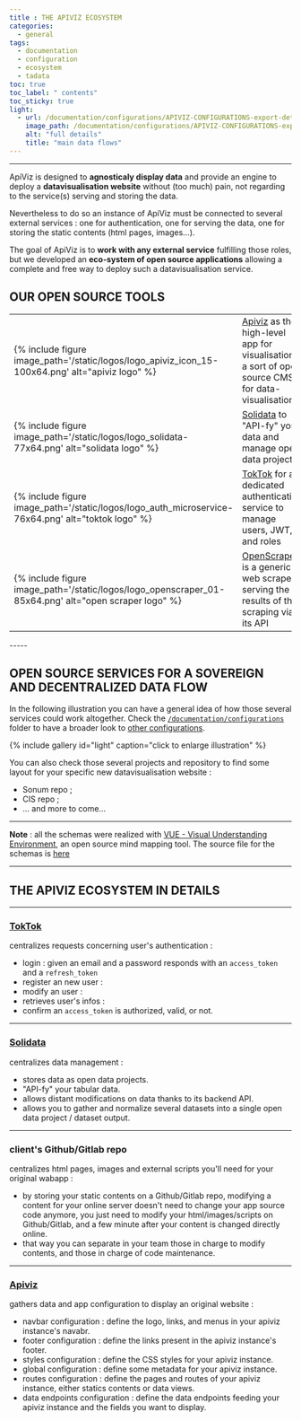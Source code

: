 ```yaml
---
title : THE APIVIZ ECOSYSTEM
categories:
  - general
tags:
  - documentation
  - configuration
  - ecosystem
  - tadata
toc: true
toc_label: " contents"
toc_sticky: true
light:
  - url: /documentation/configurations/APIVIZ-CONFIGURATIONS-export-details-light.jpg
    image_path: /documentation/configurations/APIVIZ-CONFIGURATIONS-export-details-light.jpg
    alt: "full details"
    title: "main data flows"
---
```


-----
ApiViz is designed to **agnosticaly display data** and provide an engine to deploy a **datavisualisation website** without (too much) pain, not regarding to the service(s) serving and storing the data. 

Nevertheless to do so an instance of ApiViz must be connected to several external services : one for authentication, one for serving the data, one for storing the static contents (html pages, images...).

The goal of ApiViz is to **work with any external service** fulfilling those roles, but we developed an **eco-system of open source applications** allowing a complete and free way to deploy such a datavisualisation service. 

## OUR OPEN SOURCE TOOLS


<table>
  <tbody>   
    <tr>
        <td>{% include figure image_path='/static/logos/logo_apiviz_icon_15-100x64.png' alt="apiviz logo" %} </td>
        <td>
          <a href="https://github.com/co-demos/ApiViz">Apiviz</a> 
          as the high-level app for visualisation, a sort of open source CMS for data-visualisation
        </td>
    </tr>
    <tr>
        <td>{% include figure image_path='/static/logos/logo_solidata-77x64.png' alt="solidata logo" %}</td>
        <td>
          <a href="https://github.com/entrepreneur-interet-general/solidata_frontend">Solidata</a> 
          to "API-fy" your data and manage open data projects
        </td>
    </tr>
    <tr>
        <td>{% include figure image_path='/static/logos/logo_auth_microservice-76x64.png' alt="toktok logo" %} </td>
        <td>
          <a href="https://github.com/co-demos/toktok">TokTok</a> 
          for a dedicated authentication service to manage users, JWT, and roles 
        </td>
    </tr>
    <tr>
        <td>{% include figure image_path='/static/logos/logo_openscraper_01-85x64.png' alt="open scraper logo" %} </td>
        <td>
          <a href="https://github.com/entrepreneur-interet-general/OpenScraper">OpenScraper</a> 
          is a generic web scraper serving the results of the scraping via its API 
        </td>
    </tr>
  </tbody>
</table>
-----

## OPEN SOURCE SERVICES FOR A SOVEREIGN AND DECENTRALIZED DATA FLOW

In the following illustration you can have a general idea of how those several services could work altogether. Check the [`/documentation/configurations`](https://github.com/co-demos/apiviz-frontend/blob/master/documentation/configurations) folder to have a broader look to [other configurations](https://github.com/co-demos/apiviz-frontend/blob/master/documentation/configurations/DATA_WORKFLOW-full.pdf).



{% include gallery id="light" caption="click to enlarge illustration" %}



You can also check those several projects and repository to find some layout for your specific new datavisualisation website : 
- Sonum repo ;
- CIS repo ;
- ... and more to come... 

------

**Note** : all the schemas were realized with [VUE - Visual Understanding Environment](https://vue.tufts.edu/index.cfm), an open source mind mapping tool. The source file for the schemas is [here](https://github.com/co-demos/apiviz-frontend/tree/master/documentation)


-----

## THE APIVIZ ECOSYSTEM IN DETAILS



----

### [TokTok](https://github.com/co-demos/toktok)

centralizes requests concerning user's authentication : 

  - login : given an email and a password responds with an `access_token` and a `refresh_token`
  - register an new user : 
  - modify an user :  
  - retrieves user's infos : 
  - confirm an `access_token` is authorized, valid, or not.


----

### [Solidata](https://github.com/entrepreneur-interet-general/solidata_frontend)

centralizes data management : 

  - stores data as open data projects.
  - "API-fy" your tabular data. 
  - allows distant modifications on data thanks to its backend API.
  - allows you to gather and normalize several datasets into a single open data project / dataset output.

----

### client's Github/Gitlab repo

centralizes html pages, images and external scripts you'll need for your original wabapp : 

  - by storing your static contents on a Github/Gitlab repo, modifying a content for your online server doesn't need to change your app source code anymore, you just need to modify your html/images/scripts on Github/Gitlab, and a few minute after your content is changed directly online.
  - that way you can separate in your team those in charge to modify contents, and those in charge of code maintenance.

----

### [Apiviz](https://github.com/co-demos/ApiViz)

gathers data and app configuration to display an original website : 

  - navbar configuration : define the logo, links, and menus in your apiviz instance's navabr. 
  - footer configuration : define the links present in the apiviz instance's footer.
  - styles configuration : define the CSS styles for your apiviz instance.
  - global configuration : define some metadata for your apiviz instance.
  - routes configuration : define the pages and routes of your apiviz instance, either statics contents or data views.
  - data endpoints configuration : define the data endpoints feeding your apiviz instance and the fields you want to display.